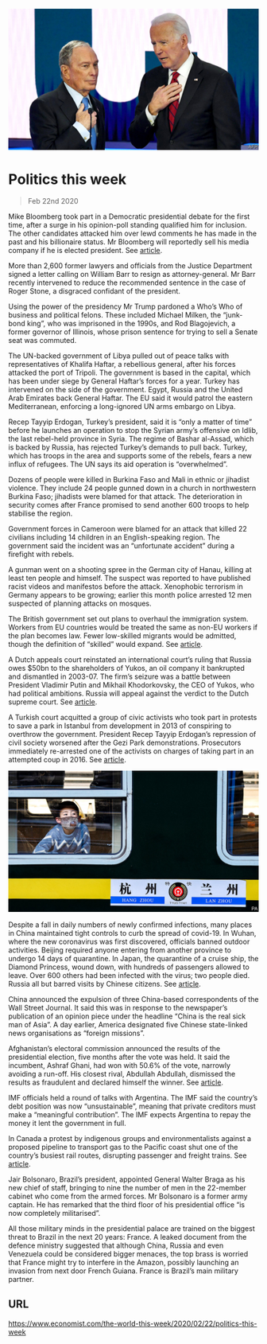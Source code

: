 ![](./images/20200222_WWP002.jpg)

# Politics this week

> Feb 22nd 2020

Mike Bloomberg took part in a Democratic presidential debate for the first time, after a surge in his opinion-poll standing qualified him for inclusion. The other candidates attacked him over lewd comments he has made in the past and his billionaire status. Mr Bloomberg will reportedly sell his media company if he is elected president. See [article](https://www.economist.com//united-states/2020/02/22/michael-bloomberg-gives-an-unconvincing-performance-in-nevadas-democratic-debate).

More than 2,600 former lawyers and officials from the Justice Department signed a letter calling on William Barr to resign as attorney-general. Mr Barr recently intervened to reduce the recommended sentence in the case of Roger Stone, a disgraced confidant of the president.

Using the power of the presidency Mr Trump pardoned a Who’s Who of business and political felons. These included Michael Milken, the “junk-bond king”, who was imprisoned in the 1990s, and Rod Blagojevich, a former governor of Illinois, whose prison sentence for trying to sell a Senate seat was commuted.

The UN-backed government of Libya pulled out of peace talks with representatives of Khalifa Haftar, a rebellious general, after his forces attacked the port of Tripoli. The government is based in the capital, which has been under siege by General Haftar’s forces for a year. Turkey has intervened on the side of the government. Egypt, Russia and the United Arab Emirates back General Haftar. The EU said it would patrol the eastern Mediterranean, enforcing a long-ignored UN arms embargo on Libya.

Recep Tayyip Erdogan, Turkey’s president, said it is “only a matter of time” before he launches an operation to stop the Syrian army’s offensive on Idlib, the last rebel-held province in Syria. The regime of Bashar al-Assad, which is backed by Russia, has rejected Turkey’s demands to pull back. Turkey, which has troops in the area and supports some of the rebels, fears a new influx of refugees. The UN says its aid operation is “overwhelmed”.

Dozens of people were killed in Burkina Faso and Mali in ethnic or jihadist violence. They include 24 people gunned down in a church in northwestern Burkina Faso; jihadists were blamed for that attack. The deterioration in security comes after France promised to send another 600 troops to help stabilise the region.

Government forces in Cameroon were blamed for an attack that killed 22 civilians including 14 children in an English-speaking region. The government said the incident was an “unfortunate accident” during a firefight with rebels.

A gunman went on a shooting spree in the German city of Hanau, killing at least ten people and himself. The suspect was reported to have published racist videos and manifestos before the attack. Xenophobic terrorism in Germany appears to be growing; earlier this month police arrested 12 men suspected of planning attacks on mosques.

The British government set out plans to overhaul the immigration system. Workers from EU countries would be treated the same as non-EU workers if the plan becomes law. Fewer low-skilled migrants would be admitted, though the definition of “skilled” would expand. See [article](https://www.economist.com//britain/2020/02/20/britains-post-brexit-immigration-rules-worry-business).

A Dutch appeals court reinstated an international court’s ruling that Russia owes $50bn to the shareholders of Yukos, an oil company it bankrupted and dismantled in 2003-07. The firm’s seizure was a battle between President Vladimir Putin and Mikhail Khodorkovsky, the CEO of Yukos, who had political ambitions. Russia will appeal against the verdict to the Dutch supreme court. See [article](https://www.economist.com//europe/2020/02/20/the-50bn-yukos-judgment-against-russia-turns-on-a-single-word).

A Turkish court acquitted a group of civic activists who took part in protests to save a park in Istanbul from development in 2013 of conspiring to overthrow the government. President Recep Tayyip Erdogan’s repression of civil society worsened after the Gezi Park demonstrations. Prosecutors immediately re-arrested one of the activists on charges of taking part in an attempted coup in 2016. See [article](https://www.economist.com//europe/2020/02/20/turkey-acquits-the-gezi-park-protesters-then-rearrests-one).

![](./images/20200222_WWP001.jpg)

Despite a fall in daily numbers of newly confirmed infections, many places in China maintained tight controls to curb the spread of covid-19. In Wuhan, where the new coronavirus was first discovered, officials banned outdoor activities. Beijing required anyone entering from another province to undergo 14 days of quarantine. In Japan, the quarantine of a cruise ship, the Diamond Princess, wound down, with hundreds of passengers allowed to leave. Over 600 others had been infected with the virus; two people died. Russia all but barred visits by Chinese citizens. See [article](https://www.economist.com//china/2020/02/22/in-china-newly-confirmed-cases-of-coronavirus-infection-are-falling).

China announced the expulsion of three China-based correspondents of the Wall Street Journal. It said this was in response to the newspaper’s publication of an opinion piece under the headline “China is the real sick man of Asia”. A day earlier, America designated five Chinese state-linked news organisations as “foreign missions”.

Afghanistan’s electoral commission announced the results of the presidential election, five months after the vote was held. It said the incumbent, Ashraf Ghani, had won with 50.6% of the vote, narrowly avoiding a run-off. His closest rival, Abdullah Abdullah, dismissed the results as fraudulent and declared himself the winner. See [article](https://www.economist.com//asia/2020/02/20/afghanistans-disputed-presidential-election-comes-at-a-tricky-time).

IMF officials held a round of talks with Argentina. The IMF said the country’s debt position was now “unsustainable”, meaning that private creditors must make a “meaningful contribution”. The IMF expects Argentina to repay the money it lent the government in full.

In Canada a protest by indigenous groups and environmentalists against a proposed pipeline to transport gas to the Pacific coast shut one of the country’s busiest rail routes, disrupting passenger and freight trains. See [article](https://www.economist.com//the-americas/2020/02/20/a-pipeline-through-historically-native-land-has-sparked-protests-in-canada).

Jair Bolsonaro, Brazil’s president, appointed General Walter Braga as his new chief of staff, bringing to nine the number of men in the 22-member cabinet who come from the armed forces. Mr Bolsonaro is a former army captain. He has remarked that the third floor of his presidential office “is now completely militarised”.

All those military minds in the presidential palace are trained on the biggest threat to Brazil in the next 20 years: France. A leaked document from the defence ministry suggested that although China, Russia and even Venezuela could be considered bigger menaces, the top brass is worried that France might try to interfere in the Amazon, possibly launching an invasion from next door French Guiana. France is Brazil’s main military partner.

## URL

https://www.economist.com/the-world-this-week/2020/02/22/politics-this-week
